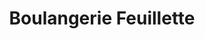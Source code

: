 ---
title: "Boulangerie Feuillette"
url: /romilly-sur-seine/boulangerie-feuillette/
shop: Bäckerei
---